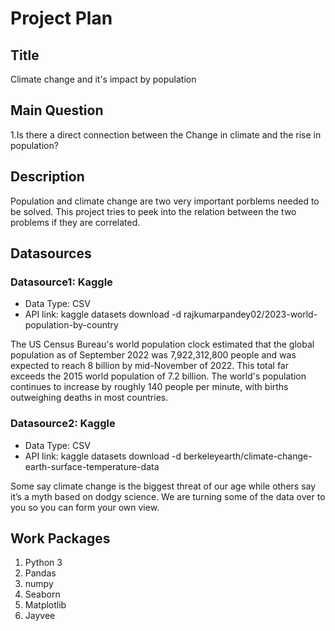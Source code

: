# Project Plan

## Title
<!-- Give your project a short title. -->
Climate change and it's impact by population
## Main Question

<!-- Think about one main question you want to answer based on the data. -->
1.Is there a direct connection between the Change in climate and the rise in population?
## Description

<!-- Describe your data science project in max. 200 words. Consider writing about why and how you attempt it. -->
Population and climate change are two very important porblems needed to be solved. This project tries to peek into the relation between the two problems if they are correlated. 

## Datasources

<!-- Describe each datasources you plan to use in a section. Use the prefic "DatasourceX" where X is the id of the datasource. -->

### Datasource1: Kaggle
* Data Type: CSV
* API link: kaggle datasets download -d rajkumarpandey02/2023-world-population-by-country

The US Census Bureau's world population clock estimated that the global population as of September 2022 was 7,922,312,800 people and was expected to reach 8 billion by mid-November of 2022. This total far exceeds the 2015 world population of 7.2 billion. The world's population continues to increase by roughly 140 people per minute, with births outweighing deaths in most countries.

### Datasource2: Kaggle
* Data Type: CSV
* API link: kaggle datasets download -d berkeleyearth/climate-change-earth-surface-temperature-data

Some say climate change is the biggest threat of our age while others say it’s a myth based on dodgy science. We are turning some of the data over to you so you can form your own view.


## Work Packages

<!-- List of work packages ordered sequentially, each pointing to an issue with more details. -->

1. Python 3
2. Pandas
3. numpy
4. Seaborn
5. Matplotlib
6. Jayvee
   
